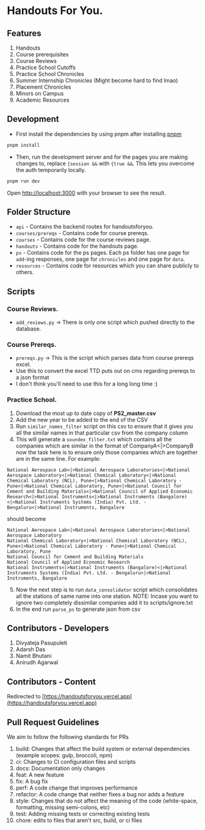 # Handouts For You.

## Features
1. Handouts
2. Course prerequisites
3. Course Reviews
4. Practice School Cutoffs
5. Practice School Chronicles
6. Summer Internship Chronicles (Might become hard to find lmao)
7. Placement Chronicles
8. Minors on Campus
9. Academic Resources

## Development
- First install the dependencies by using pnpm after installing [pnpm](https://pnpm.io/installation)
```bash
pnpm install
```

- Then, run the development server and for the pages you are making changes to, replace `{session &&` with `{true &&`. This lets you overcome the auth temporarily locally.

```bash
pnpm run dev
```

Open [http://localhost:3000](http://localhost:3000) with your browser to see the result.

## Folder Structure
- `api` - Contains the backend routes for handoutsforyou.
- `courses/prereqs` - Contains code for course prereqs.
- `courses` - Contains code for the course reviews page.
- `handouts` - Contains code for the handouts page.
- `ps` - Contains code for the ps pages. Each ps folder has one page for `add`-ing responses, one page for `chronicles` and one page for `data`.
- `resources` - Contains code for resources which you can share publicly to others.

## Scripts
### Course Reviews.
- `add_reviews.py` -> There is only one script which pushed directly to the database.

### Course Prereqs.
- `prereqs.py` -> This is the script which parses data from course prereqs excel.
- Use this to convert the excel TTD puts out on cms regarding prereqs to a json format
- I don't think you'll need to use this for a long long time :)

### Practice School.

1. Download the most up to date copy of **PS2_master.csv**
2. Add the new year to be added to the end of the CSV
3. Run `similar_names_filter` script on this csv to ensure that it gives you all the similar names in that particular csv from the company column
4. This will generate a `soundex_filter.txt` which contains all the companies which are similar in the format of CompanyA<|>CompanyB now the task here is to ensure only those companies which are together are in the same line. For example:

```
National Aerospace Lab<|>National Aerospace Laboratories<|>National Aerospace Laboratory<|>National Chemical Laboratory<|>National Chemical Laboratory (NCL), Pune<|>National Chemical Laboratory - Pune<|>National Chemical Laboratory, Pune<|>National Council for Cement and Building Materials<|>National Council of Applied Economic Research<|>National Instruments<|>National Instruments (Bangalore)<|>National Instruments Systems (India) Pvt. Ltd. - Bengaluru<|>National Instruments, Bangalore
```

should become

```
National Aerospace Lab<|>National Aerospace Laboratories<|>National Aerospace Laboratory
National Chemical Laboratory<|>National Chemical Laboratory (NCL), Pune<|>National Chemical Laboratory - Pune<|>National Chemical Laboratory, Pune
National Council for Cement and Building Materials
National Council of Applied Economic Research
National Instruments<|>National Instruments (Bangalore)<|>National Instruments Systems (India) Pvt. Ltd. - Bengaluru<|>National Instruments, Bangalore
```

5. Now the next step is to run `data_consolidator` script which consolidates all the stations of same name into one station.
   NOTE: Incase you want to ignore two completely dissimilar companies add it to scripts/ignore.txt
6. In the end run `parse_ps` to generate json from csv

## Contributors - Developers
1. Divyateja Pasupuleti
2. Adarsh Das
3. Namit Bhutani
4. Anirudh Agarwal

## Contributors - Content
Redirected to [https://handoutsforyou.vercel.app](https://handoutsforyou.vercel.app)

## Pull Request Guidelines
We aim to follow the following standards for PRs
  1. build: Changes that affect the build system or external dependencies (example scopes: gulp, broccoli, npm)
  2. ci: Changes to CI configuration files and scripts
  3. docs: Documentation only changes
  4. feat: A new feature
  5. fix: A bug fix
  6. perf: A code change that improves performance
  7. refactor: A code change that neither fixes a bug nor adds a feature
  8. style: Changes that do not affect the meaning of the code (white-space, formatting, missing semi-colons, etc)
  9. test: Adding missing tests or correcting existing tests
  10. chore: edits to files that aren't src, build, or ci files
